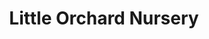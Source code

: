 ---
title: "Little Orchard Nursery"
url: /diep-river/little-orchard-nursery/
shop: garden centre
---